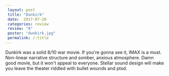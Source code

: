 ```yaml
---
 layout: post
 title: "Dunkirk"
 date:  2017-07-20
 categories: review
 review: "8"
 poster: "dunkirk.jpg"
 permalink: /:title
---
```



Dunkirk was a solid 8/10 war movie. If you're gonna see it, IMAX is a must. Non-linear narrative structure and somber, anxious atmosphere. Damn good movie, but it won't appeal to everyone. Stellar sound design will make you leave the theater riddled with bullet wounds and ptsd.